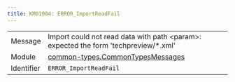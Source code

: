 ```yaml
---
title: KM01004: ERROR_ImportReadFail
---
```


|            |           |
|------------|---------- |
| Message    | Import could not read data with path &lt;param&gt;: expected the form 'techpreview/\*\.xml' |
| Module     | [common-types.CommonTypesMessages](common-types.commontypesmessages) |
| Identifier | `ERROR_ImportReadFail` |


